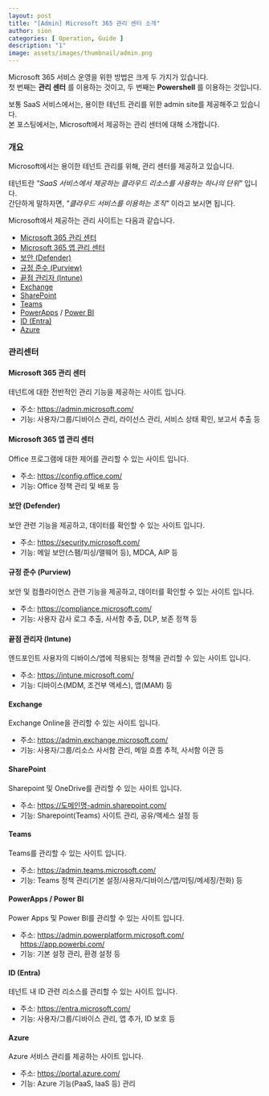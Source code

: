 ```yaml
---
layout: post
title: "[Admin] Microsoft 365 관리 센터 소개"
author: sion
categories: [ Operation, Guide ]
description: "1"
image: assets/images/thumbnail/admin.png
---
```


Microsoft 365 서비스 운영을 위한 방법은 크게 두 가지가 있습니다.  
첫 번째는 __관리 센터__ 를 이용하는 것이고, 두 번째는 __Powershell__ 를 이용하는 것입니다.  

보통 SaaS 서비스에서는, 용이한 테넌트 관리를 위한 admin site를 제공해주고 있습니다.  
본 포스팅에서는, Microsoft에서 제공하는 관리 센터에 대해 소개합니다.  


### 개요

Microsoft에서는 용이한 테넌트 관리를 위해, 관리 센터를 제공하고 있습니다.

테넌트란 *"SaaS 서비스에서 제공하는 클라우드 리소스를 사용하는 하나의 단위"* 입니다.  
간단하게 말하자면, *"클라우드 서비스를 이용하는 조직"* 이라고 보시면 됩니다.  

Microsoft에서 제공하는 관리 사이트는 다음과 같습니다.

- [Microsoft 365 관리 센터]
- [Microsoft 365 앱 관리 센터]
- [보안 (Defender)]
- [규정 준수 (Purview)]
- [끝점 관리자 (Intune)]
- [Exchange]
- [SharePoint]
- [Teams]
- [PowerApps] / [Power BI]
- [ID (Entra)]
- [Azure]


### 관리센터

#### Microsoft 365 관리 센터

테넌트에 대한 전반적인 관리 기능을 제공하는 사이트 입니다.  
- 주소: https://admin.microsoft.com/
- 기능: 사용자/그룹/디바이스 관리, 라이선스 관리, 서비스 상태 확인, 보고서 추출 등

#### Microsoft 365 앱 관리 센터

Office 프로그램에 대한 제어를 관리할 수 있는 사이트 입니다.  
- 주소: https://config.office.com/
- 기능: Office 정책 관리 및 배포 등


#### 보안 (Defender)

보안 관련 기능을 제공하고, 데이터를 확인할 수 있는 사이트 입니다.   
- 주소: https://security.microsoft.com/
- 기능: 메일 보안(스팸/피싱/맬웨어 등), MDCA, AIP 등


#### 규정 준수 (Purview)

보안 및 컴플라이언스 관련 기능을 제공하고, 데이터를 확인할 수 있는 사이트 입니다.   
- 주소: https://compliance.microsoft.com/
- 기능: 사용자 감사 로그 추출, 사서함 추출, DLP, 보존 정책 등


#### 끝점 관리자 (Intune)

엔드포인트 사용자의 디바이스/앱에 적용되는 정책을 관리할 수 있는 사이트 입니다. 
- 주소: https://intune.microsoft.com/
- 기능: 디바이스(MDM, 조건부 액세스), 앱(MAM) 등


#### Exchange

Exchange Online을 관리할 수 있는 사이트 입니다.  
- 주소: https://admin.exchange.microsoft.com/
- 기능: 사용자/그룹/리소스 사서함 관리, 메일 흐름 추적, 사서함 이관 등


#### SharePoint

Sharepoint 및 OneDrive를 관리할 수 있는 사이트 입니다.  
- 주소: https://도메인명-admin.sharepoint.com/
- 기능: Sharepoint(Teams) 사이트 관리, 공유/액세스 설정 등


#### Teams

Teams를 관리할 수 있는 사이트 입니다.  
- 주소: https://admin.teams.microsoft.com/
- 기능: Teams 정책 관리(기본 설정/사용자/디바이스/앱/미팅/메세징/전화) 등


#### PowerApps / Power BI

Power Apps 및 Power BI를 관리할 수 있는 사이트 입니다.  
- 주소: https://admin.powerplatform.microsoft.com/  
https://app.powerbi.com/
- 기능: 기본 설정 관리, 환경 설정 등


#### ID (Entra)

테넌트 내 ID 관련 리소스를 관리할 수 있는 사이트 입니다.

- 주소: https://entra.microsoft.com/
- 기능: 사용자/그룹/디바이스 관리, 앱 추가, ID 보호 등


#### Azure

Azure 서비스 관리를 제공하는 사이트 입니다.

- 주소: https://portal.azure.com/
- 기능: Azure 기능(PaaS, IaaS 등) 관리


[Microsoft 365 관리 센터]: ("https://admin.microsoft.com/")
[Microsoft 365 앱 관리 센터]: ("https://config.office.com/")
[보안 (Defender)]: ("https://security.microsoft.com/")
[규정 준수 (Purview)]: ("https://compliance.microsoft.com/")
[끝점 관리자 (Intune)]: ("https://intune.microsoft.com/")
[Exchange]: ("https://admin.exchange.microsoft.com/")
[SharePoint]: ("https://go.microsoft.com/fwlink/?linkid=2185220")
[Teams]: ("https://admin.teams.microsoft.com/")
[PowerApps]: ("https://admin.powerplatform.microsoft.com/")
[Power BI]: ("https://app.powerbi.com/")
[ID (Entra)]: ("https://entra.microsoft.com/")
[Azure]: ("https://portal.azure.com/")


